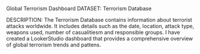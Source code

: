 
Global Terrorism Dashboard
DATASET: Terrorism Database

DESCRIPTION: The Terrorism Database contains information about terrorist attacks worldwide.  It includes details such as the date, location, attack type, weapons used, number of casualitiesm and responsible groups. I have created a LookerStudio dashboard that provides a comprehensive overview of global terrorism trends and pattens.
